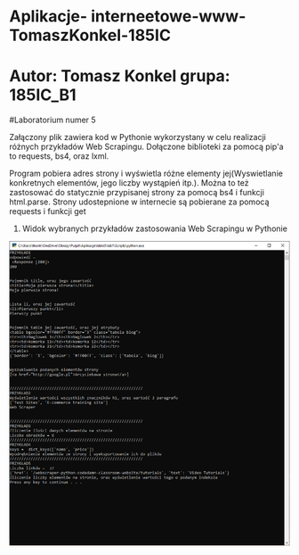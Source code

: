 # Aplikacje- interneetowe-www-TomaszKonkel-185IC
# Autor: Tomasz Konkel grupa: 185IC_B1


#Laboratorium numer 5

Załączony plik zawiera kod w Pythonie wykorzystany w celu realizacji różnych przykładów Web Scrapingu.
Dołączone biblioteki za pomocą pip'a to requests, bs4, oraz lxml.

Program pobiera adres strony i wyświetla różne elementy jej(Wyswietlanie konkretnych elementów, jego liczby wystąpień itp.).
Można to też zastosować do statycznie przypisanej strony za pomocą bs4 i funkcji html.parse.
Strony udostepnione w internecie są pobierane za pomocą requests i funkcji get

1. Widok wybranych przykładów zastosowania Web Scrapingu w Pythonie

![alt text](https://github.com/TomaszKonkel/aplikacje-internetowe-TomaszKonkel-185ic/blob/master/Labki5/Zdjecia/1.PNG)	
